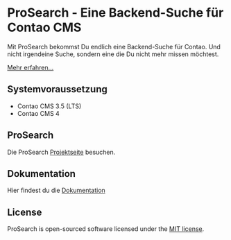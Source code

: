 ProSearch - Eine Backend-Suche für Contao CMS
======================

Mit ProSearch bekommst Du endlich eine Backend-Suche für Contao.
Und nicht irgendeine Suche, sondern eine die Du nicht mehr missen möchtest.

[Mehr erfahren…][1]

Systemvoraussetzung
-------------------

 * Contao CMS 3.5 (LTS)
 * Contao CMS 4


ProSearch
-------------------
Die ProSearch [Projektseite][1] besuchen.

Dokumentation
-------------------
Hier findest du die [Dokumentation][2]

License
-------------------
ProSearch is open-sourced software licensed under the [MIT license][3].

[1]: https://backend-suche-contao.alexandernaumov.de
[2]: https://backend-suche-contao.alexandernaumov.de/fuer-redakteure.html
[3]: https://opensource.org/licenses/MIT
